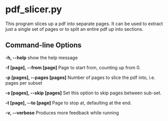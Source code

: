 # pdf_slicer.py

This program slices up a pdf into separate pages. It can be used to extract just a single set of pages or to split an entire pdf up into sections.

## Command-line Options
**-h, --help**  show the help message

**-f [page], --from [page]**  Page to start from, counting up from 0.

**-p [pages], --pages [pages]** Number of pages to slice the pdf into, i.e. pages per subset

**-s [pages], --skip [pages]**  Set this option to skip pages between sub-set.

**-t [page], --to [page]**  Page to stop at, defaulting at the end.

**-v, --verbose** Produces more feedback while running
